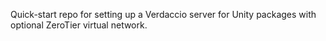 Quick-start repo for setting up a Verdaccio server for Unity packages with optional ZeroTier virtual network.
